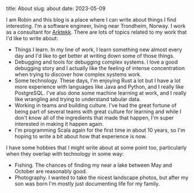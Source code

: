 title: About
slug: about
date: 2023-05-09

I am Robin and this blog is a place where I can write about things I find
interesting. I'm a software engineer, living near Trondheim, Norway. I work
as a consultant for [Arktekk](https://arktekk.no/). There are lots of topics
related to my work that I'd like to write about:

- Things I learn. In my line of work, I learn something new almost every day and
  I'd like to get better at writing down some of those things.
- Debugging and tools for debugging complex systems. I love a good debugging
  story and I actually like the feeling of intense concentration when trying to
  discover how complex systems work.
- Some technology. These days, I'm enjoying Rust a lot but I have a lot more
  experience with languages like Java and Python, and I really like PostgreSQL.
  I've also done some machine learning at work, and I really like wrangling
  and trying to understand tabular data.
- Working in teams and building culture. I've had the great fortune of being
  part of several teams with great culture for learning and while I don't know
  all of the ingredients that made that happen, I'm super interested in making
  it happen again.
- I'm programming Scala again for the first time in about 10 years, so I'm
  hoping to write a bit about how that experience is now.

I have some hobbies that I might write about at some point too, particularly
when they overlap with technology in some way:

- Fishing. The chances of finding my near a lake between May and October are
  reasonably good.
- Photography. I wanted to take the nicest landscape photos, but after my son
  was born I'm mostly just documenting life for my family.
